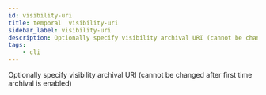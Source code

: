 ```yaml
---
id: visibility-uri
title: temporal  visibility-uri
sidebar_label: visibility-uri
description: Optionally specify visibility archival URI (cannot be changed after first time archival is enabled).
tags:
    - cli
---
```


Optionally specify visibility archival URI (cannot be changed after first time archival is enabled)
